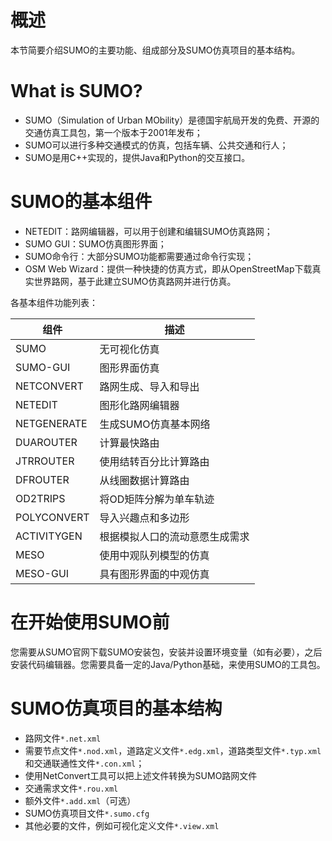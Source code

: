 # 概述
本节简要介绍SUMO的主要功能、组成部分及SUMO仿真项目的基本结构。

# What is SUMO?
* SUMO（Simulation of Urban MObility）是德国宇航局开发的免费、开源的交通仿真工具包，第一个版本于2001年发布；
* SUMO可以进行多种交通模式的仿真，包括车辆、公共交通和行人；
* SUMO是用C++实现的，提供Java和Python的交互接口。

# SUMO的基本组件
* NETEDIT：路网编辑器，可以用于创建和编辑SUMO仿真路网；
* SUMO GUI：SUMO仿真图形界面；
* SUMO命令行：大部分SUMO功能都需要通过命令行实现；
* OSM Web Wizard：提供一种快捷的仿真方式，即从OpenStreetMap下载真实世界路网，基于此建立SUMO仿真路网并进行仿真。

各基本组件功能列表：

| 组件 | 描述 |
| ---- | ---- |
| SUMO | 无可视化仿真 |
| SUMO-GUI | 图形界面仿真 |
| NETCONVERT | 路网生成、导入和导出 |
| NETEDIT | 图形化路网编辑器 |
| NETGENERATE | 生成SUMO仿真基本网络 |
| DUAROUTER | 计算最快路由 |
| JTRROUTER | 使用结转百分比计算路由 |
| DFROUTER | 从线圈数据计算路由 |
| OD2TRIPS | 将OD矩阵分解为单车轨迹 |
| POLYCONVERT | 导入兴趣点和多边形 |
| ACTIVITYGEN | 根据模拟人口的流动意愿生成需求 |
| MESO | 使用中观队列模型的仿真 |
| MESO-GUI | 具有图形界面的中观仿真 |

# 在开始使用SUMO前
您需要从SUMO官网下载SUMO安装包，安装并设置环境变量（如有必要），之后安装代码编辑器。您需要具备一定的Java/Python基础，来使用SUMO的工具包。

# SUMO仿真项目的基本结构
* 路网文件`*.net.xml`
 * 需要节点文件`*.nod.xml`，道路定义文件`*.edg.xml`，道路类型文件`*.typ.xml`和交通联通性文件`*.con.xml`；
 * 使用NetConvert工具可以把上述文件转换为SUMO路网文件
* 交通需求文件`*.rou.xml`
* 额外文件`*.add.xml`（可选）
* SUMO仿真项目文件`*.sumo.cfg`
* 其他必要的文件，例如可视化定义文件`*.view.xml`
